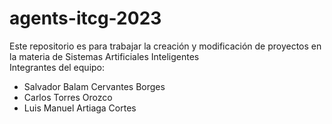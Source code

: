 # agents-itcg-2023
Este repositorio es para trabajar la creación y modificación de proyectos en la materia de Sistemas Artificiales Inteligentes  
Integrantes del equipo:
- Salvador Balam Cervantes Borges
- Carlos Torres Orozco
- Luis Manuel Artiaga Cortes
